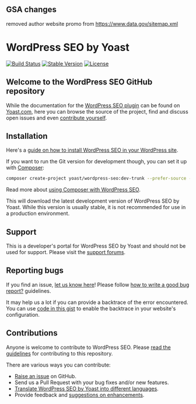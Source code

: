 GSA changes
----------

  removed author website promo from https://www.data.gov/sitemap.xml



WordPress SEO by Yoast
======================

[![Build Status](https://api.travis-ci.org/Yoast/wordpress-seo.png?branch=master)](https://travis-ci.org/Yoast/wordpress-seo)
[![Stable Version](https://poser.pugx.org/yoast/wordpress-seo/v/stable.svg)](https://packagist.org/packages/yoast/wordpress-seo)
[![License](https://poser.pugx.org/yoast/wordpress-seo/license.svg)](https://packagist.org/packages/yoast/wordpress-seo)

Welcome to the WordPress SEO GitHub repository
----------------------------------------------

While the documentation for the [WordPress SEO plugin](https://yoast.com/wordpress/seo/) can be found on [Yoast.com](https://yoast.com/), here
you can browse the source of the project, find and discuss open issues and even
[contribute yourself](https://github.com/yoast/wordpress-seo/blob/master/CONTRIBUTING.md).

Installation
------------

Here's a [guide on how to install WordPress SEO in your WordPress site](https://yoast.com/wordpress/seo/installation/).

If you want to run the Git version for development though, you can set it up with [Composer](https://getcomposer.org/):

```bash
composer create-project yoast/wordpress-seo:dev-trunk --prefer-source --keep-vcs
```

Read more about [using Composer with WordPress SEO](https://github.com/Yoast/wordpress-seo/wiki/Using-Composer).

This will download the latest development version of WordPress SEO by Yoast. While this version is usually stable,
it is not recommended for use in a production environment.

Support
-------
This is a developer's portal for WordPress SEO by Yoast and should not be used for support. Please visit the
[support forums](https://wordpress.org/support/plugin/wordpress-seo).

Reporting bugs
----
If you find an issue, [let us know here](https://github.com/yoast/wordpress-seo/issues/new)! Please follow [how to write a good bug report?](http://kb.yoast.com/article/180-how-to-write-a-good-bug-report) guidelines.

It may help us a lot if you can provide a backtrace of the error encountered. You can use [code in this gist](https://gist.github.com/jrfnl/5925642) to enable the backtrace in your website's configuration.

Contributions
-------------
Anyone is welcome to contribute to WordPress SEO. Please
[read the guidelines](https://github.com/yoast/wordpress-seo/blob/master/CONTRIBUTING.md) for contributing to this
repository.

There are various ways you can contribute:

* [Raise an issue](https://github.com/yoast/wordpress-seo/issues) on GitHub.
* Send us a Pull Request with your bug fixes and/or new features.
* [Translate WordPress SEO by Yoast into different languages](http://translate.yoast.com/projects/wordpress-seo/).
* Provide feedback and [suggestions on enhancements](https://github.com/yoast/wordpress-seo/issues?direction=desc&labels=Enhancement&page=1&sort=created&state=open).
